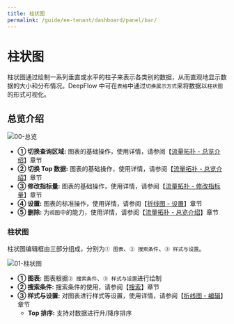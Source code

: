 ```yaml
---
title: 柱状图
permalink: /guide/ee-tenant/dashboard/panel/bar/
---
```


# 柱状图

柱状图通过绘制一系列垂直或水平的柱子来表示各类别的数据，从而直观地显示数据的大小和分布情况。DeepFlow 中可在`表格`中通过`切换展示方式`来将数据以`柱状图`的形式可视化。

## 总览介绍

![00-总览](https://yunshan-guangzhou.oss-cn-beijing.aliyuncs.com/pub/pic/2024031865f8001c6c54e.png)

- **① 切换查询区域:** 图表的基础操作，使用详情，请参阅【[流量拓扑 - 总览介绍](./topology/)】章节
- **② 切换 Top 数据:** 图表的基础操作，使用详情，请参阅【[流量拓扑 - 总览介绍](./topology/)】章节
- **③ 修改指标量:** 图表的基础操作，使用详情，请参阅【[流量拓扑 - 修改指标量](./topology/)】章节
- **④ 设置:** 图表的标准操作，使用详情，请参阅【[折线图 - 设置](./line/)】章节
- **⑤ 删除:** 为`视图`中的能力，使用详情，请参阅【[流量拓扑 - 总览介绍](./topology/)】章节

### 柱状图

柱状图编辑框由三部分组成，分别为`① 图表`、`② 搜索条件`、`③ 样式与设置`。

![01-柱状图](https://yunshan-guangzhou.oss-cn-beijing.aliyuncs.com/pub/pic/2024031865f8001b3666e.png)

- **① 图表:** 图表根据`② 搜索条件`、`③ 样式与设置`进行绘制
- **② 搜索条件:** 搜索条件的使用，请参阅【[搜索](../../query/overview/)】章节
- **③ 样式与设置:** 对图表进行样式等设置，使用详情，请参阅【[折线图 - 编辑](./line/)】章节
  - **Top 排序:** 支持对数据进行升/降序排序
